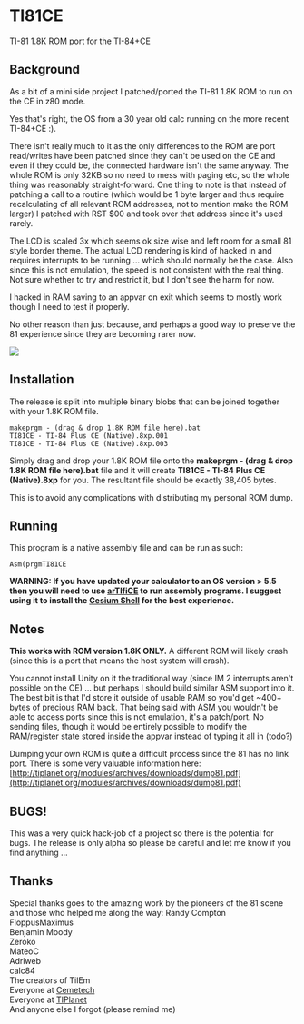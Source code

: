 # TI81CE
TI-81 1.8K ROM port for the TI-84+CE

## Background

As a bit of a mini side project I patched/ported the TI-81 1.8K ROM to run on the CE in z80 mode.

Yes that's right, the OS from a 30 year old calc running on the more recent TI-84+CE :).

There isn't really much to it as the only differences to the ROM are port read/writes have been patched since they can't be used on the CE and even if they could be, the connected hardware isn't the same anyway. The whole ROM is only 32KB so no need to mess with paging etc, so the whole thing was reasonably straight-forward. One thing to note is that instead of patching a call to a routine (which would be 1 byte larger and thus require recalculating of all relevant ROM addresses, not to mention make the ROM larger) I patched with RST $00 and took over that address since it's used rarely.

The LCD is scaled 3x which seems ok size wise and left room for a small 81 style border theme. The actual LCD rendering is kind of hacked in and requires interrupts to be running ... which should normally be the case. Also since this is not emulation, the speed is not consistent with the real thing. Not sure whether to try and restrict it, but I don't see the harm for now.

I hacked in RAM saving to an appvar on exit which seems to mostly work though I need to test it properly.

No other reason than just because, and perhaps a good way to preserve the 81 experience since they are becoming rarer now.

![](https://tr1p1ea.net/files/downloads/screenshots/ti81ce_03.png)

## Installation

The release is split into multiple binary blobs that can be joined together with your 1.8K ROM file.
```
makeprgm - (drag & drop 1.8K ROM file here).bat
TI81CE - TI-84 Plus CE (Native).8xp.001
TI81CE - TI-84 Plus CE (Native).8xp.003
```

Simply drag and drop your 1.8K ROM file onto the **makeprgm - (drag & drop 1.8K ROM file here).bat** file and it will create **TI81CE - TI-84 Plus CE (Native).8xp** for you. The resultant file should be exactly 38,405 bytes.

This is to avoid any complications with distributing my personal ROM dump.

## Running

This program is a native assembly file and can be run as such:
```
Asm(prgmTI81CE
```

**WARNING: If you have updated your calculator to an OS version > 5.5 then you will need to use [arTIfiCE](https://yvantt.github.io/arTIfiCE/) to run assembly programs. I suggest using it to install the [Cesium Shell](https://github.com/mateoconlechuga/cesium) for the best experience.**

## Notes

**This works with ROM version 1.8K ONLY.** A different ROM will likely crash (since this is a port that means the host system will crash).

You cannot install Unity on it the traditional way (since IM 2 interrupts aren't possible on the CE) ... but perhaps I should build similar ASM support into it. The best bit is that I'd store it outside of usable RAM so you'd get ~400+ bytes of precious RAM back. That being said with ASM you wouldn't be able to access ports since this is not emulation, it's a patch/port. No sending files, though it would be entirely possible to modify the RAM/register state stored inside the appvar instead of typing it all in (todo?)

Dumping your own ROM is quite a difficult process since the 81 has no link port. There is some very valuable information here: [http://tiplanet.org/modules/archives/downloads/dump81.pdf](http://tiplanet.org/modules/archives/downloads/dump81.pdf)

## BUGS!

This was a very quick hack-job of a project so there is the potential for bugs. The release is only alpha so please be careful and let me know if you find anything ...

## Thanks

Special thanks goes to the amazing work by the pioneers of the 81 scene and those who helped me along the way:
Randy Compton  
FloppusMaximus  
Benjamin Moody  
Zeroko  
MateoC  
Adriweb  
calc84  
The creators of TilEm  
Everyone at [Cemetech](https://www.cemetech.net)  
Everyone at [TIPlanet](https://www.tiplanet.org)  
And anyone else I forgot (please remind me) 
